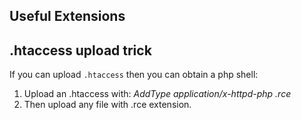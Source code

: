 ## Useful Extensions

## .htaccess upload trick

If you can upload `.htaccess` then you can obtain a php shell:
1. Upload an .htaccess with: *AddType application/x-httpd-php .rce*
2. Then upload any file with .rce extension.